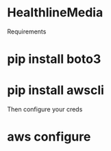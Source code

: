 # HealthlineMedia

Requirements
# pip install boto3
# pip install awscli
 
Then configure your creds
# aws configure
